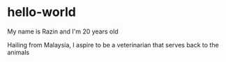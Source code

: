# hello-world

My name is Razin and I'm 20 years old

Hailing from Malaysia, I aspire to be a veterinarian that serves back to the animals
